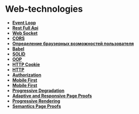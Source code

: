 # Web-technologies

* **<a href="./pages/event-loop">Event Loop</a>**
* **<a href="./pages/rest-full-api">Rest Full Api</a>**
* **<a href="./pages/web-socket">Web Socket</a>**
* **<a href="./pages/cors">CORS</a>**
* **<a href="./pages/cors">Определение браузерных возможностей пользователя</a>**
* **<a href="./pages/babel">Babel</a>**
* **<a href="./pages/solid">SOLID</a>**
* **<a href="./pages/solid">OOP</a>**
* **<a href="./pages/cookie">HTTP Cookie</a>**
* **<a href="./pages/http">HTTP</a>**
* **<a href="./pages/http">Authorization</a>**
* **<a href="./pages/mobile-first">Mobile First</a>**
* **<a href="./pages/http">Mobile First</a>**
* **<a href="./pages/progressive-degradation">Progressive Degradation</a>**
* **<a href="./pages/adaptive-responsive-page-proofs">Adaptive and Responsive Page Proofs</a>**
* **<a href="./pages/progressive-rendering">Progressive Rendering</a>**
* **<a href="./pages/semantics-page-proofs">Semantics Page Proofs</a>**
